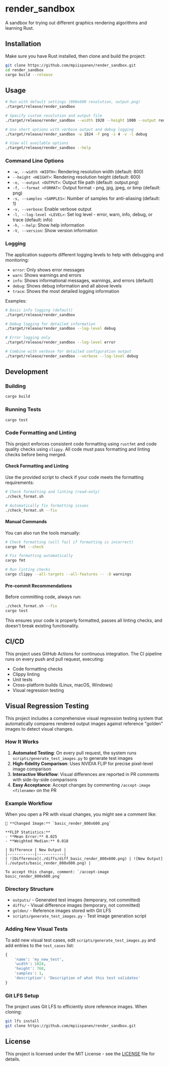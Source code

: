 # render_sandbox

A sandbox for trying out different graphics rendering algorithms and learning Rust.

## Installation

Make sure you have Rust installed, then clone and build the project:

```bash
git clone https://github.com/mpiispanen/render_sandbox.git
cd render_sandbox
cargo build --release
```

## Usage

```bash
# Run with default settings (800x600 resolution, output.png)
./target/release/render_sandbox

# Specify custom resolution and output file
./target/release/render_sandbox --width 1920 --height 1080 --output render.jpg --format jpg

# Use short options with verbose output and debug logging
./target/release/render_sandbox -w 1024 -f png -s 4 -v -l debug

# View all available options
./target/release/render_sandbox --help
```

### Command Line Options

- `-w, --width <WIDTH>`: Rendering resolution width (default: 800)
- `--height <HEIGHT>`: Rendering resolution height (default: 600)
- `-o, --output <OUTPUT>`: Output file path (default: output.png)
- `-f, --format <FORMAT>`: Output format - png, jpg, jpeg, or bmp (default: png)
- `-s, --samples <SAMPLES>`: Number of samples for anti-aliasing (default: 1)
- `-v, --verbose`: Enable verbose output
- `-l, --log-level <LEVEL>`: Set log level - error, warn, info, debug, or trace (default: info)
- `-h, --help`: Show help information
- `-V, --version`: Show version information

### Logging

The application supports different logging levels to help with debugging and monitoring:

- `error`: Only shows error messages
- `warn`: Shows warnings and errors
- `info`: Shows informational messages, warnings, and errors (default)
- `debug`: Shows debug information and all above levels
- `trace`: Shows the most detailed logging information

Examples:
```bash
# Basic info logging (default)
./target/release/render_sandbox

# Debug logging for detailed information
./target/release/render_sandbox --log-level debug

# Error logging only
./target/release/render_sandbox --log-level error

# Combine with verbose for detailed configuration output
./target/release/render_sandbox --verbose --log-level debug
```

## Development

### Building

```bash
cargo build
```

### Running Tests

```bash
cargo test
```

### Code Formatting and Linting

This project enforces consistent code formatting using `rustfmt` and code quality checks using `clippy`. All code must pass formatting and linting checks before being merged.

#### Check Formatting and Linting

Use the provided script to check if your code meets the formatting requirements:

```bash
# Check formatting and linting (read-only)
./check_format.sh

# Automatically fix formatting issues
./check_format.sh --fix
```

#### Manual Commands

You can also run the tools manually:

```bash
# Check formatting (will fail if formatting is incorrect)
cargo fmt --check

# Fix formatting automatically
cargo fmt

# Run linting checks
cargo clippy --all-targets --all-features -- -D warnings
```

#### Pre-commit Recommendations

Before committing code, always run:

```bash
./check_format.sh --fix
cargo test
```

This ensures your code is properly formatted, passes all linting checks, and doesn't break existing functionality.

## CI/CD

This project uses GitHub Actions for continuous integration. The CI pipeline runs on every push and pull request, executing:

- Code formatting checks
- Clippy linting
- Unit tests
- Cross-platform builds (Linux, macOS, Windows)
- Visual regression testing

## Visual Regression Testing

This project includes a comprehensive visual regression testing system that automatically compares rendered output images against reference "golden" images to detect visual changes.

### How It Works

1. **Automated Testing**: On every pull request, the system runs `scripts/generate_test_images.py` to generate test images
2. **High-fidelity Comparison**: Uses NVIDIA FLIP for precise pixel-level image comparison
3. **Interactive Workflow**: Visual differences are reported in PR comments with side-by-side comparisons
4. **Easy Acceptance**: Accept changes by commenting `/accept-image <filename>` on the PR

### Example Workflow

When you open a PR with visual changes, you might see a comment like:

```
🔄 **Changed Image:** `basic_render_800x600.png`

**FLIP Statistics:**
- **Mean Error:** 0.025
- **Weighted Median:** 0.018

| Difference | New Output |
|------------|------------|
| ![Difference](./diffs/diff_basic_render_800x600.png) | ![New Output](./outputs/basic_render_800x600.png) |

To accept this change, comment: `/accept-image basic_render_800x600.png`
```

### Directory Structure

- `outputs/` - Generated test images (temporary, not committed)
- `diffs/` - Visual difference images (temporary, not committed)  
- `golden/` - Reference images stored with Git LFS
- `scripts/generate_test_images.py` - Test image generation script

### Adding New Visual Tests

To add new visual test cases, edit `scripts/generate_test_images.py` and add entries to the `test_cases` list:

```python
{
    'name': 'my_new_test',
    'width': 1024,
    'height': 768,
    'samples': 1,
    'description': 'Description of what this test validates'
}
```

### Git LFS Setup

The project uses Git LFS to efficiently store reference images. When cloning:

```bash
git lfs install
git clone https://github.com/mpiispanen/render_sandbox.git
```

## License

This project is licensed under the MIT License - see the [LICENSE](LICENSE) file for details.